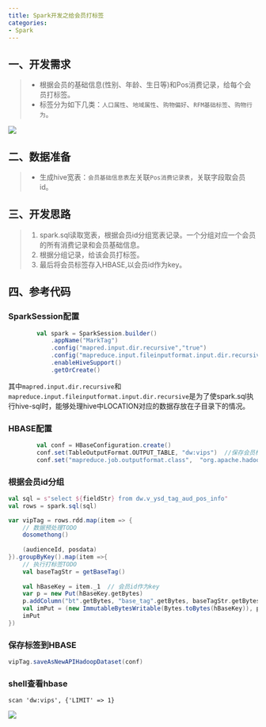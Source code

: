 ```yaml
---
title: Spark开发之给会员打标签
categories:
- Spark
---
```


## 一、开发需求
>* 根据会员的基础信息(性别、年龄、生日等)和Pos消费记录，给每个会员打标签。
>* 标签分为如下几类：`人口属性`、`地域属性`、`购物偏好`、`RFM基础标签`、`购物行为`。

![](http://data.hiqiuyi.cn:8001/2018-03-19/tag.png)

## 二、数据准备
>* 生成hive宽表：`会员基础信息表`左关联`Pos消费记录表`，关联字段取会员id。

## 三、开发思路
>1. spark.sql读取宽表，根据会员id分组宽表记录。一个分组对应一个会员的所有消费记录和会员基础信息。
>2. 根据分组记录，给该会员打标签。
>3. 最后将会员标签存入HBASE,以会员id作为key。

## 四、参考代码
### SparkSession配置 
```scala
        val spark = SparkSession.builder()
            .appName("MarkTag")
            .config("mapred.input.dir.recursive","true")
            .config("mapreduce.input.fileinputformat.input.dir.recursive","true")
            .enableHiveSupport()
            .getOrCreate()
```
其中`mapred.input.dir.recursive`和`mapreduce.input.fileinputformat.input.dir.recursive`是为了使spark.sql执行hive-sql时，能够处理hive中LOCATION对应的数据存放在子目录下的情况。

### HBASE配置
```scala
        val conf = HBaseConfiguration.create()
        conf.set(TableOutputFormat.OUTPUT_TABLE, "dw:vips")  //保存会员标签的表
        conf.set("mapreduce.job.outputformat.class",  "org.apache.hadoop.hbase.mapreduce.TableOutputFormat")
```

### 根据会员id分组
```scala
val sql = s"select ${fieldStr} from dw.v_ysd_tag_aud_pos_info" 
val rows = spark.sql(sql)

var vipTag = rows.rdd.map(item => {
    // 数据预处理TODO
    dosomethong()    
    
    (audienceId, posdata)
}).groupByKey().map(item =>{
    // 执行打标签TODO
    val baseTagStr = getBaseTag()
    
    val hBaseKey = item._1  // 会员id作为key
    var p = new Put(hBaseKey.getBytes)
    p.addColumn("bt".getBytes, "base_tag".getBytes, baseTagStr.getBytes)
    val imPut = (new ImmutableBytesWritable(Bytes.toBytes(hBaseKey)), p)
    imPut
})
```

### 保存标签到HBASE
```scala
vipTag.saveAsNewAPIHadoopDataset(conf)
```
### shell查看hbase
```shell
scan 'dw:vips', {'LIMIT' => 1}
```
![](http://data.hiqiuyi.cn/img/2018-03-19/result.png)
